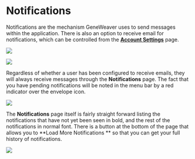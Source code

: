 **Notifications**
=================
Notifications are the mechanism GeneWeaver uses to send messages within the application.
There is also an option to receive email for notifications, which can be controlled from
the **[Account Settings](../users-and-groups/#accounts-page)** page.

![](images/Image072.png)

![](images/Image074.png)

Regardless of whether a user has been configured to receive
emails, they will always receive messages through the **Notifications** page. The fact
that you have pending notifications will be noted in the menu bar by a red indicator
over the envelope icon.

![](images/Image076.png)

The **Notifications** page itself is fairly straight forward listing the notifications
that have not yet been seen in bold, and the rest of the notifications in normal font.
There is a button at the bottom of the page that allows you to **Load More Notifications
** so that you can get your full history of notifications.

![](images/Image078.png)




